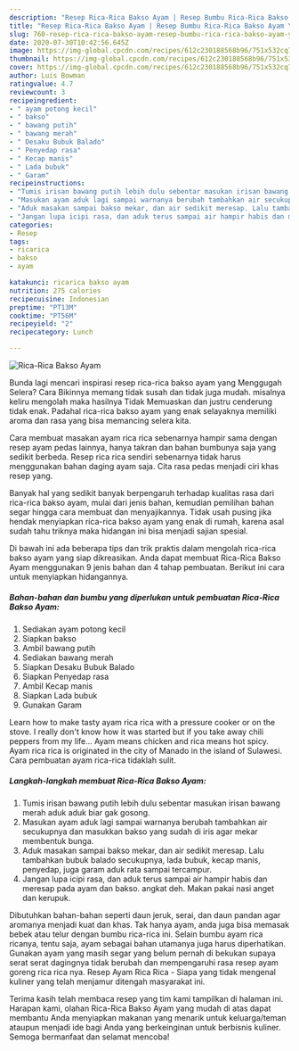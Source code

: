 ```yaml
---
description: "Resep Rica-Rica Bakso Ayam | Resep Bumbu Rica-Rica Bakso Ayam Yang Bisa Manjain Lidah"
title: "Resep Rica-Rica Bakso Ayam | Resep Bumbu Rica-Rica Bakso Ayam Yang Bisa Manjain Lidah"
slug: 760-resep-rica-rica-bakso-ayam-resep-bumbu-rica-rica-bakso-ayam-yang-bisa-manjain-lidah
date: 2020-07-30T10:42:56.645Z
image: https://img-global.cpcdn.com/recipes/612c230188568b96/751x532cq70/rica-rica-bakso-ayam-foto-resep-utama.jpg
thumbnail: https://img-global.cpcdn.com/recipes/612c230188568b96/751x532cq70/rica-rica-bakso-ayam-foto-resep-utama.jpg
cover: https://img-global.cpcdn.com/recipes/612c230188568b96/751x532cq70/rica-rica-bakso-ayam-foto-resep-utama.jpg
author: Luis Bowman
ratingvalue: 4.7
reviewcount: 3
recipeingredient:
- " ayam potong kecil"
- " bakso"
- " bawang putih"
- " bawang merah"
- " Desaku Bubuk Balado"
- " Penyedap rasa"
- " Kecap manis"
- " Lada bubuk"
- " Garam"
recipeinstructions:
- "Tumis irisan bawang putih lebih dulu sebentar masukan irisan bawang merah aduk aduk biar gak gosong."
- "Masukan ayam aduk lagi sampai warnanya berubah tambahkan air secukupnya dan masukkan bakso yang sudah di iris agar mekar membentuk bunga."
- "Aduk masakan sampai bakso mekar, dan air sedikit meresap. Lalu tambahkan bubuk balado secukupnya, lada bubuk, kecap manis, penyedap, juga garam aduk rata sampai tercampur."
- "Jangan lupa icipi rasa, dan aduk terus sampai air hampir habis dan meresap pada ayam dan bakso. angkat deh. Makan pakai nasi anget dan kerupuk."
categories:
- Resep
tags:
- ricarica
- bakso
- ayam

katakunci: ricarica bakso ayam 
nutrition: 275 calories
recipecuisine: Indonesian
preptime: "PT13M"
cooktime: "PT56M"
recipeyield: "2"
recipecategory: Lunch

---
```



![Rica-Rica Bakso Ayam](https://img-global.cpcdn.com/recipes/612c230188568b96/751x532cq70/rica-rica-bakso-ayam-foto-resep-utama.jpg)

Bunda lagi mencari inspirasi resep rica-rica bakso ayam yang Menggugah Selera? Cara Bikinnya memang tidak susah dan tidak juga mudah. misalnya keliru mengolah maka hasilnya Tidak Memuaskan dan justru cenderung tidak enak. Padahal rica-rica bakso ayam yang enak selayaknya memiliki aroma dan rasa yang bisa memancing selera kita.

Cara membuat masakan ayam rica rica sebenarnya hampir sama dengan resep ayam pedas lainnya, hanya takran dan bahan bumbunya saja yang sedikit berbeda. Resep rica rica sendiri sebenarnya tidak harus menggunakan bahan daging ayam saja. Cita rasa pedas menjadi ciri khas resep yang.

Banyak hal yang sedikit banyak berpengaruh terhadap kualitas rasa dari rica-rica bakso ayam, mulai dari jenis bahan, kemudian pemilihan bahan segar hingga cara membuat dan menyajikannya. Tidak usah pusing jika hendak menyiapkan rica-rica bakso ayam yang enak di rumah, karena asal sudah tahu triknya maka hidangan ini bisa menjadi sajian spesial.


Di bawah ini ada beberapa tips dan trik praktis dalam mengolah rica-rica bakso ayam yang siap dikreasikan. Anda dapat membuat Rica-Rica Bakso Ayam menggunakan 9 jenis bahan dan 4 tahap pembuatan. Berikut ini cara untuk menyiapkan hidangannya.

<!--inarticleads1-->

##### Bahan-bahan dan bumbu yang diperlukan untuk pembuatan Rica-Rica Bakso Ayam:

1. Sediakan  ayam potong kecil
1. Siapkan  bakso
1. Ambil  bawang putih
1. Sediakan  bawang merah
1. Siapkan  Desaku Bubuk Balado
1. Siapkan  Penyedap rasa
1. Ambil  Kecap manis
1. Siapkan  Lada bubuk
1. Gunakan  Garam


Learn how to make tasty ayam rica rica with a pressure cooker or on the stove. I really don&#39;t know how it was started but if you take away chili peppers from my life… Ayam means chicken and rica means hot spicy. Ayam rica rica is originated in the city of Manado in the island of Sulawesi. Cara pembuatan ayam rica-rica tidaklah sulit. 

<!--inarticleads2-->

##### Langkah-langkah membuat Rica-Rica Bakso Ayam:

1. Tumis irisan bawang putih lebih dulu sebentar masukan irisan bawang merah aduk aduk biar gak gosong.
1. Masukan ayam aduk lagi sampai warnanya berubah tambahkan air secukupnya dan masukkan bakso yang sudah di iris agar mekar membentuk bunga.
1. Aduk masakan sampai bakso mekar, dan air sedikit meresap. Lalu tambahkan bubuk balado secukupnya, lada bubuk, kecap manis, penyedap, juga garam aduk rata sampai tercampur.
1. Jangan lupa icipi rasa, dan aduk terus sampai air hampir habis dan meresap pada ayam dan bakso. angkat deh. Makan pakai nasi anget dan kerupuk.


Dibutuhkan bahan-bahan seperti daun jeruk, serai, dan daun pandan agar aromanya menjadi kuat dan khas. Tak hanya ayam, anda juga bisa memasak bebek atau telur dengan bumbu rica-rica ini. Selain bumbu ayam rica ricanya, tentu saja, ayam sebagai bahan utamanya juga harus diperhatikan. Gunakan ayam yang masih segar yang belum pernah di bekukan supaya serat serat dagingnya tidak berubah dan mempengaruhi rasa resep ayam goreng rica rica nya. Resep Ayam Rica Rica - Siapa yang tidak mengenal kuliner yang telah menjamur ditengah masyarakat ini. 

Terima kasih telah membaca resep yang tim kami tampilkan di halaman ini. Harapan kami, olahan Rica-Rica Bakso Ayam yang mudah di atas dapat membantu Anda menyiapkan makanan yang menarik untuk keluarga/teman ataupun menjadi ide bagi Anda yang berkeinginan untuk berbisnis kuliner. Semoga bermanfaat dan selamat mencoba!
